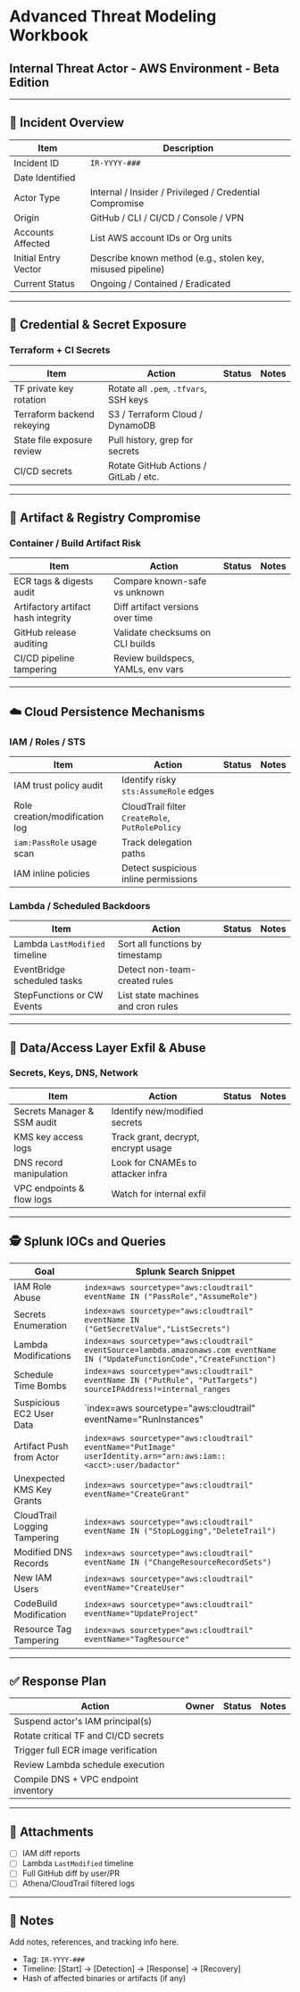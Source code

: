 # Advanced Threat Modeling Workbook  
## Internal Threat Actor - AWS Environment - Beta Edition

---

## 🧭 Incident Overview

| Item                  | Description                                                   |
|-----------------------|---------------------------------------------------------------|
| Incident ID           | `IR-YYYY-###`                                                 |
| Date Identified       |                                                               |
| Actor Type            | Internal / Insider / Privileged / Credential Compromise       |
| Origin                | GitHub / CLI / CI/CD / Console / VPN                          |
| Accounts Affected     | List AWS account IDs or Org units                             |
| Initial Entry Vector  | Describe known method (e.g., stolen key, misused pipeline)    |
| Current Status        | Ongoing / Contained / Eradicated                              |

---

## 🔐 Credential & Secret Exposure

### Terraform + CI Secrets

| Item                                  | Action                                | Status        | Notes                  |
|---------------------------------------|----------------------------------------|---------------|------------------------|
| TF private key rotation               | Rotate all `.pem`, `.tfvars`, SSH keys|               |                        |
| Terraform backend rekeying            | S3 / Terraform Cloud / DynamoDB       |               |                        |
| State file exposure review            | Pull history, grep for secrets        |               |                        |
| CI/CD secrets                         | Rotate GitHub Actions / GitLab / etc. |               |                        |

---

## 🧪 Artifact & Registry Compromise

### Container / Build Artifact Risk

| Item                                  | Action                                | Status        | Notes                  |
|--------------------------------------|----------------------------------------|---------------|------------------------|
| ECR tags & digests audit             | Compare known-safe vs unknown         |               |                        |
| Artifactory artifact hash integrity  | Diff artifact versions over time      |               |                        |
| GitHub release auditing              | Validate checksums on CLI builds      |               |                        |
| CI/CD pipeline tampering             | Review buildspecs, YAMLs, env vars    |               |                        |

---

## ☁️ Cloud Persistence Mechanisms

### IAM / Roles / STS

| Item                                  | Action                                | Status        | Notes                  |
|--------------------------------------|----------------------------------------|---------------|------------------------|
| IAM trust policy audit               | Identify risky `sts:AssumeRole` edges |               |                        |
| Role creation/modification log       | CloudTrail filter `CreateRole`, `PutRolePolicy` |         |                        |
| `iam:PassRole` usage scan            | Track delegation paths                |               |                        |
| IAM inline policies                  | Detect suspicious inline permissions  |               |                        |

### Lambda / Scheduled Backdoors

| Item                                  | Action                                | Status        | Notes                  |
|--------------------------------------|----------------------------------------|---------------|------------------------|
| Lambda `LastModified` timeline       | Sort all functions by timestamp       |               |                        |
| EventBridge scheduled tasks          | Detect non-team-created rules         |               |                        |
| StepFunctions or CW Events           | List state machines and cron rules    |               |                        |

---

## 📁 Data/Access Layer Exfil & Abuse

### Secrets, Keys, DNS, Network

| Item                                  | Action                                | Status        | Notes                  |
|--------------------------------------|----------------------------------------|---------------|------------------------|
| Secrets Manager & SSM audit          | Identify new/modified secrets         |               |                        |
| KMS key access logs                  | Track grant, decrypt, encrypt usage   |               |                        |
| DNS record manipulation              | Look for CNAMEs to attacker infra     |               |                        |
| VPC endpoints & flow logs            | Watch for internal exfil              |               |                        |

---

## 🕵️ Splunk IOCs and Queries

| Goal                                 | Splunk Search Snippet                                                                                           |
|--------------------------------------|------------------------------------------------------------------------------------------------------------------|
| IAM Role Abuse                       | `index=aws sourcetype="aws:cloudtrail" eventName IN ("PassRole","AssumeRole")`                                  |
| Secrets Enumeration                  | `index=aws sourcetype="aws:cloudtrail" eventName IN ("GetSecretValue","ListSecrets")`                           |
| Lambda Modifications                 | `index=aws sourcetype="aws:cloudtrail" eventSource=lambda.amazonaws.com eventName IN ("UpdateFunctionCode","CreateFunction")` |
| Schedule Time Bombs                 | `index=aws sourcetype="aws:cloudtrail" eventName IN ("PutRule", "PutTargets") sourceIPAddress!=internal_ranges` |
| Suspicious EC2 User Data             | `index=aws sourcetype="aws:cloudtrail" eventName="RunInstances" | search userData`                             |
| Artifact Push from Actor             | `index=aws sourcetype="aws:cloudtrail" eventName="PutImage" userIdentity.arn="arn:aws:iam::<acct>:user/badactor"` |
| Unexpected KMS Key Grants            | `index=aws sourcetype="aws:cloudtrail" eventName="CreateGrant"`                                                 |
| CloudTrail Logging Tampering        | `index=aws sourcetype="aws:cloudtrail" eventName IN ("StopLogging","DeleteTrail")`                              |
| Modified DNS Records                 | `index=aws sourcetype="aws:cloudtrail" eventName IN ("ChangeResourceRecordSets")`                               |
| New IAM Users                        | `index=aws sourcetype="aws:cloudtrail" eventName="CreateUser"`                                                  |
| CodeBuild Modification               | `index=aws sourcetype="aws:cloudtrail" eventName="UpdateProject"`                                               |
| Resource Tag Tampering               | `index=aws sourcetype="aws:cloudtrail" eventName="TagResource"`                                                 |

---

## ✅ Response Plan

| Action                                 | Owner         | Status        | Notes                      |
|----------------------------------------|---------------|---------------|----------------------------|
| Suspend actor's IAM principal(s)       |               |               |                            |
| Rotate critical TF and CI/CD secrets   |               |               |                            |
| Trigger full ECR image verification    |               |               |                            |
| Review Lambda schedule execution       |               |               |                            |
| Compile DNS + VPC endpoint inventory   |               |               |                            |

---

## 📎 Attachments

- [ ] IAM diff reports
- [ ] Lambda `LastModified` timeline
- [ ] Full GitHub diff by user/PR
- [ ] Athena/CloudTrail filtered logs

---

## 📝 Notes

Add notes, references, and tracking info here.

- Tag: `IR-YYYY-###`
- Timeline: [Start] → [Detection] → [Response] → [Recovery]
- Hash of affected binaries or artifacts (if any)


##
##

